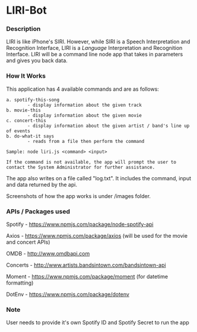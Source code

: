 # LIRI-Bot

### Description

LIRI is like iPhone's SIRI. However, while SIRI is a Speech Interpretation and Recognition Interface, LIRI is a _Language_ Interpretation and Recognition Interface. LIRI will be a command line node app that takes in parameters and gives you back data.

### How It Works

This application has 4 available commands and are as follows:

	a. spotify-this-song 
			- display information about the given track
	b. movie-this
			- display information about the given movie
	c. concert-this
			- display information about the given artist / band's line up of events
	b. do-what-it says
			- reads from a file then perform the command

	Sample: node liri.js <command> <input>

	If the command is not available, the app will prompt the user to contact the System Administrator for further assistance.

The app also writes on a file called "log.txt". It includes the command, input and data returned by the api.

Screenshots of how the app works is under /images folder.

### APIs / Packages used

Spotify - https://www.npmjs.com/package/node-spotify-api

Axios - https://www.npmjs.com/package/axios (will be used for the movie and concert APIs)

OMDB - http://www.omdbapi.com

Concerts - http://www.artists.bandsintown.com/bandsintown-api

Moment - https://www.npmjs.com/package/moment (for datetime formatting)

DotEnv - https://www.npmjs.com/package/dotenv

### Note

User needs to provide it's own Spotify ID and Spotify Secret to run the app

